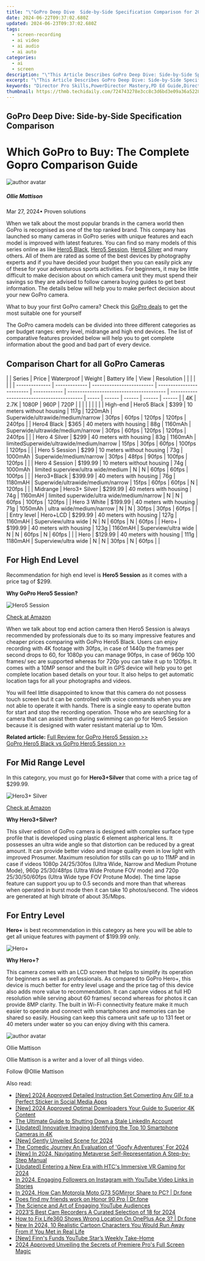 ```yaml
---
title: "\"GoPro Deep Dive  Side-by-Side Specification Comparison for 2024\""
date: 2024-06-22T09:37:02.680Z
updated: 2024-06-23T09:37:02.680Z
tags: 
  - screen-recording
  - ai video
  - ai audio
  - ai auto
categories: 
  - ai
  - screen
description: "\"This Article Describes GoPro Deep Dive: Side-by-Side Specification Comparison for 2024\""
excerpt: "\"This Article Describes GoPro Deep Dive: Side-by-Side Specification Comparison for 2024\""
keywords: "Director Pro Skills,PowerDirector Mastery,PD Ed Guide,Director Proficiency Guide,PowerProfessor 2024,Learn DirectAccess,2024 PowerDirector Step"
thumbnail: https://thmb.techidaily.com/724743278e3cc8c3d6bd3e09a36a5228f2284123f9ba460d1a5d5ea60dfb5a94.jpg
---
```


## GoPro Deep Dive: Side-by-Side Specification Comparison

# Which GoPro to Buy: The Complete Gopro Comparison Guide

![author avatar](https://images.wondershare.com/filmora/article-images/ollie-mattison.jpg)

##### Ollie Mattison

 Mar 27, 2024• Proven solutions

 When we talk about the most popular brands in the camera world then GoPro is recognised as one of the top ranked brand. This company has launched so many cameras in GoPro series with unique features and each model is improved with latest features. You can find so many models of this series online as like [Hero5 Black](https://tools.techidaily.com/wondershare/filmora/download/), [Hero5 Session](https://tools.techidaily.com/wondershare/filmora/download/), [Hero4 Silver](https://tools.techidaily.com/wondershare/filmora/download/) and many others. All of them are rated as some of the best devices by photography experts and if you have decided your budget then you can easily pick any of these for your adventurous sports activities. For beginners, it may be little difficult to make decision about on which camera unit they must spend their savings so they are advised to follow camera buying guides to get best information. The details below will help you to make perfect decision about your new GoPro camera.

 What to buy your first GoPro camera? Check this [GoPro deals](https://tools.techidaily.com/wondershare/filmora/download/) to get the most suitable one for yourself

 The GoPro camera models can be divided into three different categories as per budget ranges: entry level, midrange and high end devices. The list of comparative features provided below will help you to get complete information about the good and bad part of every device.

## Comparison Chart for all GoPro Cameras

| |  Series      | Price         | Waterproof                | Weight                    | Battery life | View                                     | Resolution                                 |       |        |        |        |        |
| -------------- | ------------- | ------------------------- | ------------------------- | ------------ | ---------------------------------------- | ------------------------------------------ | ----- | ------ | ------ | ------ | ------ |
| 4K             | 2.7K          | 1080P                     | 960P                      | 720P         |                                          |                                            |       |        |        |        |        |
| High-end       | Hero5 Black   | $399                      | 10 meters without housing | 117g         | 1220mAh                                  | Superwide/ultrawide/medium/narrow          | 30fps | 60fps  | 120fps | 120fps | 240fps |
| Hero4 Black    | $365          | 40 meters with housing    | 88g                       | 1160mAh      | Superwide/ultrawide/medium/narrow        | 30fps                                      | 60fps | 120fps | 120fps | 240fps |        |
| Hero 4 Silver  | $299          | 40 meters with housing    | 83g                       | 1160mAh      | limitedSuperwide/ultrawide/medium/narrow | 15fps                                      | 30fps | 60fps  | 100fps | 120fps |        |
| Hero 5 Session | $299          | 10 meters without housing | 73g                       | 1000mAh      | Superwide/medium/narrow                  | 30fps                                      | 48fps | 90fps  | 100fps | 120fps |        |
| Hero 4 Session | $199.99       | 10 meters without housing | 74g                       | 1000mAh      | limited superview/ultra wide/medium      | N                                          | N     | 60fps  | 60fps  | 100fps |        |
| Hero3+Black    | $399.99       | 40 meters with housing    | 76g                       | 1180mAH      | Superwide/ultrawide/medium/narrow        | 15fps                                      | 60fps | 60fps  | N      | 120fps |        |
| Midrange       | Hero3+ Silver | $299.99                   | 40 meters with housing    | 74g          | 1160mAH                                  | limited superwide/ultra wide/medium/narrow | N     | N      | 60fps  | 100fps | 120fps |
| Hero 3 White   | $199.99       | 40 meters with housing    | 71g                       | 1050mAh      | ultra wide/medium/narrow                 | N                                          | N     | 30fps  | 30fps  | 60fps  |        |
| Entry level    | Hero+LCD      | $299.99                   | 40 meters with housing    | 127g         | 1160mAH                                  | Superview/ultra wide                       | N     | N      | 60fps  | N      | 60fps  |
| Hero+          | $199.99       | 40 meters with housing    | 123g                      | 1160mAH      | Superview/ultra wide                     | N                                          | N     | 60fps  | N      | 60fps  |        |
| Hero           | $129.99       | 40 meters with housing    | 111g                      | 1180mAH      | Superview/ultra wide                     | N                                          | N     | 30fps  | N      | 60fps  |        |

## For High End Level

 Recommendation for high end level is **Hero5 Session** as it comes with a price tag of $299.

 **Why GoPro Hero5 Session?**

![Hero5 Session](https://images.wondershare.com/filmora/article-images/gopro-hero-5-session.jpg)

[Check at Amazon](https://www.amazon.com/gp/product/B01LZTLCFX/ref=as%5Fli%5Ftl?ie=UTF8&tag=vs-flora-20&camp=1789&creative=9325&linkCode=as2&creativeASIN=B01LZTLCFX&linkId=ea1830f57bf7ee4f930b77258f8b3654)

 When we talk about top end action camera then Hero5 Session is always recommended by professionals due to its so many impressive features and cheaper prices comparing with GoPro Hero5 Black. Users can enjoy recording with 4K footage with 30fps, in case of 1440p the frames per second drops to 60, for 1080p you can manage 90fps, in case of 960p 100 frames/ sec are supported whereas for 720p you can take it up to 120fps. It comes with a 10MP sensor and the built in GPS device will help you to get complete location based details on your tour. It also helps to get automatic location tags for all your photographs and videos.

 You will feel little disappointed to know that this camera do not possess touch screen but it can be controlled with voice commands when you are not able to operate it with hands. There is a single easy to operate button for start and stop the recording operation. Those who are searching for a camera that can assist them during swimming can go for Hero5 Session because it is designed with water resistant material up to 10m.

**Related article:**
[Full Review for GoPro Hero5 Session >>](https://tools.techidaily.com/wondershare/filmora/download/)  
[GoPro Hero5 Black vs GoPro Hero5 Session >>](https://tools.techidaily.com/wondershare/filmora/download/)

## For Mid Range Level

 In this category, you must go for **Hero3+Silver** that come with a price tag of $299.99.

![Hero3+ Silver](https://images.wondershare.com/filmora/article-images/hero-3-plus-silver-editor.jpg)

[Check at Amazon](https://www.amazon.com/gp/product/B00F3F0EIU/ref=as%5Fli%5Ftl?ie=UTF8&tag=vs-flora-20&camp=1789&creative=9325&linkCode=as2&creativeASIN=B00F3F0EIU&linkId=a6f76e21fea068b3f8d375ef7ea7c8d0)

 **Why Hero3+Silver?**

 This silver edition of GoPro camera is designed with complex surface type profile that is developed using plastic 6 element aspherical lens. It possesses an ultra wide angle so that distortion can be reduced by a great amount. It can provide better video and image quality even in low light with improved Prosumer. Maximum resolution for stills can go up to 11MP and in case if videos 1080p 24/25/30fos (Ultra Wide, Narrow and Medium Protune Mode), 960p 25/30/48fps (Ultra Wide Protune FOV mode) and 720p 25/30/50/60fps (Ultra Wide type FOV Protune Mode). The time lapse feature can support you up to 0.5 seconds and more than that whereas when operated in burst mode then it can take 10 photos/second. The videos are generated at high bitrate of about 35/Mbps.

## For Entry Level

**Hero+** is best recommendation in this category as here you will be able to get all unique features with payment of $199.99 only.

![Hero+](https://images.wondershare.com/filmora/article-images/hero-plus-image.jpg)

 **Why Hero+?**

 This camera comes with an LCD screen that helps to simplify its operation for beginners as well as professionals. As compared to GoPro Hero+, this device is much better for entry level usage and the price tag of this device also adds more value to recommendation. It can capture videos at full HD resolution while serving about 60 frames/ second whereas for photos it can provide 8MP clarity. The built in Wi-Fi connectivity feature make it much easier to operate and connect with smartphones and memories can be shared so easily. Housing can keep this camera unit safe up to 131 feet or 40 meters under water so you can enjoy diving with this camera.

![author avatar](https://images.wondershare.com/filmora/article-images/ollie-mattison.jpg)

Ollie Mattison

Ollie Mattison is a writer and a lover of all things video.

Follow @Ollie Mattison


<ins class="adsbygoogle"
     style="display:block"
     data-ad-format="autorelaxed"
     data-ad-client="ca-pub-7571918770474297"
     data-ad-slot="1223367746"></ins>



<ins class="adsbygoogle"
     style="display:block"
     data-ad-client="ca-pub-7571918770474297"
     data-ad-slot="8358498916"
     data-ad-format="auto"
     data-full-width-responsive="true"></ins>


<span class="atpl-alsoreadstyle">Also read:</span>
<div><ul>
<li><a href="https://fox-info.techidaily.com/new-2024-approved-detailed-instruction-set-converting-any-gif-to-a-perfect-sticker-in-social-media-apps/"><u>[New] 2024 Approved  Detailed Instruction Set  Converting Any GIF to a Perfect Sticker in Social Media Apps</u></a></li>
<li><a href="https://fox-info.techidaily.com/new-2024-approved-optimal-downloaders-your-guide-to-superior-4k-content/"><u>[New] 2024 Approved  Optimal Downloaders  Your Guide to Superior 4K Content</u></a></li>
<li><a href="https://fox-info.techidaily.com/the-ultimate-guide-to-shutting-down-a-stale-linkedin-account/"><u>The Ultimate Guide to Shutting Down a Stale LinkedIn Account</u></a></li>
<li><a href="https://fox-info.techidaily.com/updated-innovative-imaging-identifying-the-top-10-smartphone-cameras-in-4k/"><u>[Updated] Innovative Imaging  Identifying the Top 10 Smartphone Cameras in 4K</u></a></li>
<li><a href="https://fox-info.techidaily.com/new-gently-unveiled-scene-for-2024/"><u>[New] Gently Unveiled Scene for 2024</u></a></li>
<li><a href="https://fox-info.techidaily.com/the-comedic-journey-an-evaluation-of-goofy-adventures-for-2024/"><u>The Comedic Journey  An Evaluation of 'Goofy Adventures' For 2024</u></a></li>
<li><a href="https://fox-info.techidaily.com/new-in-2024-navigating-metaverse-self-representation-a-step-by-step-manual/"><u>[New] In 2024, Navigating Metaverse Self-Representation  A Step-by-Step Manual</u></a></li>
<li><a href="https://fox-info.techidaily.com/updated-entering-a-new-era-with-htcs-immersive-vr-gaming-for-2024/"><u>[Updated] Entering a New Era with HTC's Immersive VR Gaming for 2024</u></a></li>
<li><a href="https://instagram-clips.techidaily.com/in-2024-engaging-followers-on-instagram-with-youtube-video-links-in-stories/"><u>In 2024, Engaging Followers on Instagram with YouTube Video Links in Stories</u></a></li>
<li><a href="https://screen-mirror.techidaily.com/in-2024-how-can-motorola-moto-g73-5gmirror-share-to-pc-drfone-by-drfone-android/"><u>In 2024, How Can Motorola Moto G73 5GMirror Share to PC? | Dr.fone</u></a></li>
<li><a href="https://location-social.techidaily.com/does-find-my-friends-work-on-honor-90-pro-drfone-by-drfone-virtual-android/"><u>Does find my friends work on Honor 90 Pro | Dr.fone</u></a></li>
<li><a href="https://youtube-data.techidaily.com/cience-and-art-of-engaging-youtube-audiences/"><u>The Science and Art of Engaging YouTube Audiences</u></a></li>
<li><a href="https://extra-lessons.techidaily.com/2023s-best-cam-recorders-a-curated-selection-of-18-for-2024/"><u>2023'S Best Cam Recorders  A Curated Selection of 18 for 2024</u></a></li>
<li><a href="https://fake-location.techidaily.com/how-to-fix-life360-shows-wrong-location-on-oneplus-ace-3-drfone-by-drfone-virtual-android/"><u>How to Fix Life360 Shows Wrong Location On OnePlus Ace 3? | Dr.fone</u></a></li>
<li><a href="https://animation-videos.techidaily.com/new-in-2024-10-realistic-cartoon-characters-you-would-run-away-from-if-you-met-in-real-life/"><u>New In 2024, 10 Realistic Cartoon Characters You Would Run Away From if You Met in Real Life</u></a></li>
<li><a href="https://some-techniques.techidaily.com/new-finns-funds-youtube-stars-weekly-take-home/"><u>[New] Finn's Funds  YouTube Star’s Weekly Take-Home</u></a></li>
<li><a href="https://some-guidance.techidaily.com/2024-approved-unveiling-the-secrets-of-premiere-pros-full-screen-magic/"><u>2024 Approved  Unveiling the Secrets of Premiere Pro's Full Screen Magic</u></a></li>
</ul></div>
